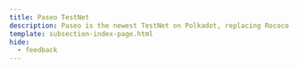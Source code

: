 ```yaml
---
title: Paseo TestNet
description: Paseo is the newest TestNet on Polkadot, replacing Rococo as a decentralized, community-run, stable TestNet for Parachain teams and dApp developers to build on.
template: subsection-index-page.html
hide:
  - feedback
---
```

